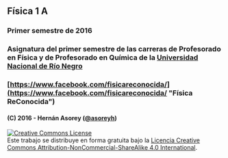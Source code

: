 ## Física 1 A
### Primer semestre de 2016
### Asignatura del primer semestre de las carreras de Profesorado en Física y de Profesorado en Química de la [Universidad Nacional de Río Negro](http://www.unrn.edu.ar/ "UNRN")
### [https://www.facebook.com/fisicareconocida/](https://www.facebook.com/fisicareconocida/ "Física ReConocida")

#### (C) 2016 - Hernán Asorey ([@asoreyh](https://twitter.com/asoreyh/))

<a rel="license" href="http://creativecommons.org/licenses/by-nc-sa/4.0/"><img alt="Creative Commons License" style="border-width:0" src="https://i.creativecommons.org/l/by-nc-sa/4.0/88x31.png" /></a><br />Este trabajo se distribuye en forma gratuita bajo la <a rel="license" href="http://creativecommons.org/licenses/by-nc-sa/4.0/">Licencia Creative Commons Attribution-NonCommercial-ShareAlike 4.0 International</a>.